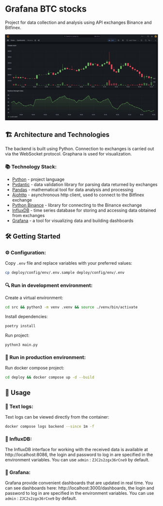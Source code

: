 # Grafana BTC stocks

Project for data collection and analysis using API exchanges Binance and Bitfinex.

![chart](/assets/RSI.png)

## 🏗️ Architecture and Technologies

The backend is built using Python. Connection to exchanges is carried out via the WebSocket protocol. Graphana is used for visualization.

### 📚 Technology Stack:

- [Python](https://python.org/) - project language
- [Pydantic](https://docs.pydantic.dev/latest/) - data validation library for parsing data returned by exchanges
- [Pandas](https://pandas.pydata.org/) - mathematical tool for data analysis and processing
- [Aiohttp](https://docs.aiohttp.org/en/stable/index.html) - asynchronous http client, used to connect to the Bitfinex exchange
- [Python Binance](https://github.com/sammchardy/python-binance) - library for connecting to the Binance exchange
- [InfluxDB](https://www.influxdata.com/) - time series database for storing and accessing data obtained from exchanges
- [Grafana](https://grafana.com/grafana/) - a tool for visualizing data and building dashboards

## 🛠️ Getting Started

### ⚙️ Configuration:

Copy `.env` file and replace variables with your preferred values:

```bash
cp deploy/config/env/.env.sample deploy/config/env/.env
```

### 🔍 Run in development environment:

Create a virtual environment:

```bash
cd src && python3 -m venv .venv && source ./venv/bin/activate
```

Install dependencies:

```bash
poetry install
```

Run project:

```bash
python3 main.py
```

### 🚀 Run in production environment:

Run docker compose project:

```bash
cd deploy && docker compose up -d --build
```

## 📁 Usage

### 📝 Text logs:

Text logs can be viewed directly from the container:

```bash
docker compose logs backend --since 1m -f
```

### 🧐 InfluxDB:

The InfluxDB interface for working with the received data is available at http://localhost:8086, the login and password to log in are specified in the environment variables. You can use `admin` : `ZJC2s2zgx36rCne9` by default.

### 🧪 Grafana:

Grafana provide convenient dashboards that are updated in real time. You can see dashboards here: http://localhost:3000/dashboards, the login and password to log in are specified in the environment variables. You can use `admin` : `ZJC2s2zgx36rCne9` by default.
